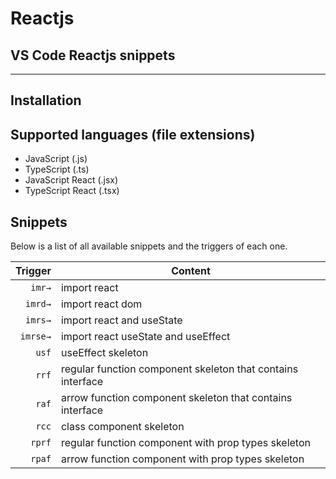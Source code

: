# Reactjs

## VS Code Reactjs snippets

---

## Installation

## Supported languages (file extensions)

- JavaScript (.js)
- TypeScript (.ts)
- JavaScript React (.jsx)
- TypeScript React (.tsx)

## Snippets

Below is a list of all available snippets and the triggers of each one.

|  Trigger | Content                                                          |
| -------: | ---------------------------------------------------------------- |
|  `imr→`  | import react                                                     |
|  `imrd→` | import react dom                                                 |
|  `imrs→` | import react and useState                                        |
|  `imrse→`| import react useState and useEffect                              |
|  `usf`   | useEffect skeleton                                               |
|  `rrf`   | regular function component skeleton that contains interface      |
|  `raf`   | arrow function component skeleton that contains interface        |
|  `rcc`   | class component skeleton                                         |
|  `rprf`  | regular function component with prop types skeleton              |
|  `rpaf`  | arrow function component with prop types skeleton                |